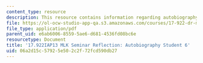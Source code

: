 ```yaml
---
content_type: resource
description: This resource contains information regarding autobiography student 6.
file: https://ol-ocw-studio-app-qa.s3.amazonaws.com/courses/17-922-dr-martin-luther-king-jr-iap-design-seminar-january-iap-2013/06a2d15c57925e502c2f72fcd590db27_MIT17_922IAP13_RefPapr3F.pdf
file_type: application/pdf
parent_uid: e6ab6006-8559-5ae6-d681-4536fd08bc6e
resourcetype: Document
title: '17.922IAP13 MLK Seminar Reflection: Autobiography Student 6'
uid: 06a2d15c-5792-5e50-2c2f-72fcd590db27
---
```

